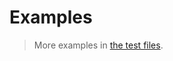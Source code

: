# Examples

> More examples in [the test files](https://github.com/aureooms/js-maximum-matching/tree/master/test/src).

